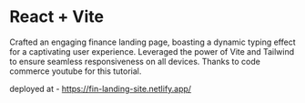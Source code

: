 # React + Vite

Crafted an engaging finance landing page, boasting a dynamic typing effect for a captivating user experience. Leveraged the power of Vite and Tailwind to ensure seamless responsiveness on all devices. Thanks to code commerce youtube for this tutorial.

deployed at - https://fin-landing-site.netlify.app/
